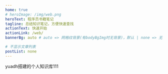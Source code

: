 ```yaml
---
home: true
# heroImage: /img/web.png
heroText: 程序员书籍笔记
tagline: 总结知识笔记，方便快速查找
actionText: 快速开始
actionLink: /web/
bannerBg: auto # auto => 网格纹背景(有bodyBgImg时无背景)，默认 | none => 无 | '大图地址' | background: 自定义背景样式       提示：如发现文本颜色不适应你的背景时可以到palette.styl修改$bannerTextColor变量

# 不显示文章列表
postList: none
---
```


yuadh搭建的个人知识库111